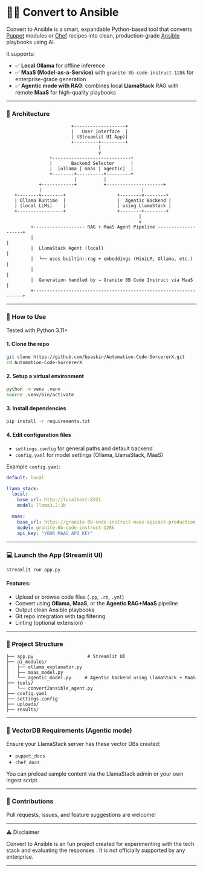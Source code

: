 # 🧙‍♂️ Convert to Ansible
Convert to Ansible is a smart, expandable Python-based tool that converts [Puppet](https://www.puppet.com) modules or [Chef](https://www.chef.io) recipes into clean, production-grade [Ansible](https://docs.ansible.com) playbooks using AI.

It supports:
- ✅ **Local Ollama** for offline inference
- ✅ **MaaS (Model-as-a-Service)** with `granite-8b-code-instruct-128k` for enterprise-grade generation
- ✅ **Agentic mode with RAG**: combines local **LlamaStack** RAG with remote **MaaS** for high-quality playbooks

---

### 📐 Architecture

```text
                        +-------------------+
                        |   User Interface  |
                        | (Streamlit UI App)|
                        +---------+---------+
                                  |
                                  v
                +-----------------------------+
                |       Backend Selector      |
                |  [ollama | maas | agentic]  |
                +--------+----------+---------+
                         |          |
            +------------+          +---------------------+
            |                                     |
   +--------v--------+                   +--------v--------+
   | Ollama Runtime  |                   |  Agentic Backend |
   | (local LLMs)    |                   | using LlamaStack |
   +-----------------+                   +--------+--------+
                                                 |
                                                 v
         +------------------- RAG + MaaS Agent Pipeline --------------------+
         |                                                                  |
         |  LlamaStack Agent (local)                                        |
         |  └── uses builtin::rag + embeddings (MiniLM, Ollama, etc.)       |
         |                                                                  |
         |  Generation handled by → Granite 8B Code Instruct via MaaS       |
         +------------------------------------------------------------------+
```

---

### 🚀 How to Use

Tested with Python 3.11+

#### 1. Clone the repo
```bash
git clone https://github.com/bpaskin/Automation-Code-SorcererX.git
cd Automation-Code-SorcererX
```

#### 2. Setup a virtual environment
```bash
python -m venv .venv
source .venv/bin/activate
```

#### 3. Install dependencies
```bash
pip install -r requirements.txt
```

#### 4. Edit configuration files
- `settings.config` for general paths and default backend
- `config.yaml` for model settings (Ollama, LlamaStack, MaaS)

Example `config.yaml`:

```yaml
default: local

llama_stack:
  local:
    base_url: http://localhost:8321
    model: llama3.2:3b

  maas:
    base_url: https://granite-8b-code-instruct-maas-apicast-production.apps.prod.rhoai.rh-aiservices-bu.com/v1
    model: granite-8b-code-instruct-128k
    api_key: "YOUR_MAAS_API_KEY"
```

---

### 💻 Launch the App (Streamlit UI)

```bash
streamlit run app.py
```

#### Features:
- Upload or browse code files (`.pp`, `.rb`, `.yml`)
- Convert using **Ollama**, **MaaS**, or the **Agentic RAG+MaaS** pipeline
- Output clean Ansible playbooks
- Git repo integration with tag filtering
- Linting (optional extension)

---

### 📂 Project Structure

```text
├── app.py                    # Streamlit UI
├── ai_modules/
│   ├── ollama_explanator.py
│   ├── maas_model.py
│   └── agentic_model.py     # Agentic backend using LlamaStack + MaaS
├── tools/
│   └── convert2ansible_agent.py
├── config.yaml
├── settings.config
├── uploads/
├── results/
```

---

### 🧠 VectorDB Requirements (Agentic mode)
Ensure your LlamaStack server has these vector DBs created:

- `puppet_docs`
- `chef_docs`

You can preload sample content via the LlamaStack admin or your own ingest script.

---

### 🤝 Contributions

Pull requests, issues, and feature suggestions are welcome!

---

⚠️ Disclaimer

   Convert to Ansible is an fun project created for experimenting with the tech stack and evaluating the responses . 
   It is not officially supported by any enterprise.

---
